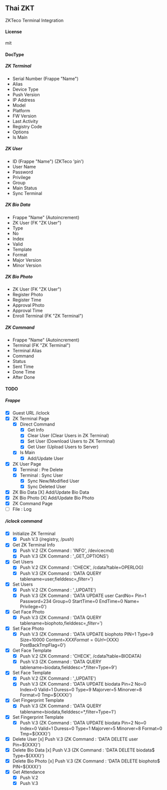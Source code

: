 ## Thai ZKT

ZKTeco Terminal Integration

#### License

mit

#### DocType

##### ZK Terminal

- Serial Number (Frappe "Name")
- Alias
- Device Type
- Push Version
- IP Address
- Model
- Platform
- FW Version
- Last Activity
- Registry Code
- Options
- Is Main


##### ZK User

- ID (Frappe "Name") (ZKTeco 'pin')
- User Name
- Password
- Privilege
- Group
- Main Status
- Sync Terminal


##### ZK Bio Data

- Frappe "Name" (Autoincrement)
- ZK User (FK "ZK User")
- Type
- No
- Index
- Valid
- Template
- Format
- Major Version
- Minor Version


##### ZK Bio Photo

- ZK User (FK "ZK User")
- Register Photo
- Register Time
- Approval Photo
- Approval Time
- Enroll Terminal (FK "ZK Terminal")


##### ZK Command

- Frappe "Name" (Autoincrement)
- Terminal (FK "ZK Terminal")
- Terminal Alias
- Command
- Status
- Sent Time
- Done Time
- After Done


#### TODO

##### Frappe
- [X] Guest URL /iclock
- [X] ZK Terminal Page
    - [X] Direct Command
        - [X] Get Info
        - [X] Clear User (Clear Users in ZK Terminal)
        - [X] Set User (Download Users to ZK Terminal)
        - [X] Get User (Upload Users to Server)
    - [X] Is Main
        - [X] Add/Update User
- [X] ZK User Page
    - [X] Terminal : Pre Delete
    - [X] Terminal : Sync User
        - [X] Sync New/Modified User
        - [X] Sync Deleted User
- [X] ZK Bio Data
      [X] Add/Update Bio Data
- [X] ZK Bio Photo
      [X] Add/Update Bio Photo
- [X] ZK Command Page
- [ ] File : Log

##### /iclock command

- [X] Initialize ZK Terminal
    - [X] Push V.3 (/registry, /push)
- [X] Get ZK Terminal Info
    - [X] Push V.2 (ZK Command : 'INFO', /devicecmd)
    - [X] Push V.3 (ZK Command : '_GET_OPTIONS')
- [X] Get Users
    - [X] Push V.2 (ZK Command : 'CHECK', /cdata?table=OPERLOG)
    - [X] Push V.3 (ZK Command : 'DATA QUERY tablename=user,fielddesc=*,filter=*')
- [X] Set Users
    - [X] Push V.2 (ZK Command : '_UPDATE')
    - [X] Push V.3 (ZK Command : 'DATA UPDATE user CardNo= Pin=1 Password=234 Group=0 StartTime=0 EndTime=0 Name= Privilege=0')
- [X] Get Face Photo
    - [X] Push V.3 (ZK Command : 'DATA QUERY tablename=biophoto,fielddesc=*,filter=*')
- [X] Set Face Photo
    - [X] Push V.3 (ZK Command : 'DATA UPDATE biophoto PIN=1 Type=9 Size=10000 Content=${XXX} Format=0 Url=${XXX} PostBackTmpFlag=0')
- [X] Get Face Template
    - [X] Push V.2 (ZK Command : 'CHECK', /cdata?table=BIODATA)
    - [X] Push V.3 (ZK Command : 'DATA QUERY tablename=biodata,fielddesc=*,filter=Type=9')
- [X] Set Face Template
    - [X] Push V.2 (ZK Command : '_UPDATE')
    - [X] Push V.3 (ZK Command : 'DATA UPDATE biodata Pin=2 No=0 Index=0 Valid=1 Duress=0 Type=9 Majorver=5 Minorver=8 Format=0 Tmp=${XXX}')
- [X] Get Fingerprint Template
    - [X] Push V.3 (ZK Command : 'DATA QUERY tablename=biodata,fielddesc=*,filter=Type=1')
- [X] Set Fingerprint Template
    - [X] Push V.3 (ZK Command : 'DATA UPDATE biodata Pin=2 No=0 Index=0 Valid=1 Duress=0 Type=1 Majorver=5 Minorver=8 Format=0 Tmp=${XXX}')
- [X] Delete User
      [x] Push V.3 (ZK Command : 'DATA DELETE user Pin=${XXX}')
- [X] Delete Bio Data
      [x] Push V.3 (ZK Command : 'DATA DELETE biodata$ Type=${XXX}')
- [X] Delete Bio Photo
      [x] Push V.3 (ZK Command : 'DATA DELETE biophoto$ PIN=${XXX}')
- [X] Get Attendance
    - [X] Push V.2
    - [X] Push V.3